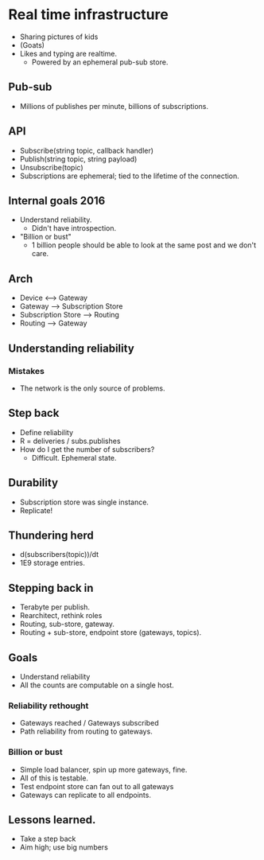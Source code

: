 # Real time infrastructure
- Sharing pictures of kids
- (Goats)
- Likes and typing are realtime.
  - Powered by an ephemeral pub-sub store.

## Pub-sub
- Millions of publishes per minute, billions of subscriptions.

## API
- Subscribe(string topic, callback handler)
- Publish(string topic, string payload)
- Unsubscribe(topic)
- Subscriptions are ephemeral; tied to the lifetime of the connection.

## Internal goals 2016
- Understand reliability.
  - Didn't have introspection.
- "Billion or bust"
  - 1 billion people should be able to look at the same post and we don't care.

## Arch
- Device <--> Gateway
- Gateway --> Subscription Store
- Subscription Store --> Routing
- Routing --> Gateway

## Understanding reliability
### Mistakes
- The network is the only source of problems.

## Step back
- Define reliability
- R = deliveries / subs.publishes
- How do I get the number of subscribers?
  - Difficult. Ephemeral state.

## Durability
- Subscription store was single instance.
- Replicate!


## Thundering herd
- d(subscribers(topic))/dt
- 1E9 storage entries.

## Stepping back in
- Terabyte per publish.
- Rearchitect, rethink roles
- Routing, sub-store, gateway.
- Routing + sub-store, endpoint store (gateways, topics).

## Goals
- Understand reliability
- All the counts are computable on a single host.

### Reliability rethought
- Gateways reached / Gateways subscribed
- Path reliability from routing to gateways.

### Billion or bust
- Simple load balancer, spin up more gateways, fine.
- All of this is testable.
- Test endpoint store can fan out to all gateways
- Gateways can replicate to all endpoints.

## Lessons learned.
- Take a step back
- Aim high; use big numbers
